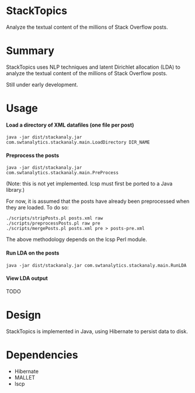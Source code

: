 

StackTopics
=======================

Analyze the textual content of the millions of Stack Overflow posts.


Summary
=======

StackTopics uses NLP techniques and latent Dirichlet allocation (LDA) to analyze
the textual content of the millions of Stack Overflow posts.

Still under early development.


Usage
=====

#### Load a directory of XML datafiles (one file per post)

```
java -jar dist/stackanaly.jar com.swtanalytics.stackanaly.main.LoadDirectory DIR_NAME
```


#### Preprocess the posts

```
java -jar dist/stackanaly.jar com.swtanalytics.stackanaly.main.PreProcess 
```

(Note: this is not yet implemented. lcsp must first be ported to a Java library.)

For now, it is assumed that the posts have already been preprocessed when they
are loaded. To do so:

```
./scripts/stripPosts.pl posts.xml raw
./scripts/preprocessPosts.pl raw pre
./scripts/mergePosts.pl posts.xml pre > posts-pre.xml
```

The above methodology depends on the lcsp Perl module.


#### Run LDA on the posts

```
java -jar dist/stackanaly.jar com.swtanalytics.stackanaly.main.RunLDA 
```


#### View LDA output

TODO



Design
======

StackTopics is implemented in Java, using Hibernate to persist data to disk.








Dependencies
============

- Hibernate
- MALLET
- lscp

